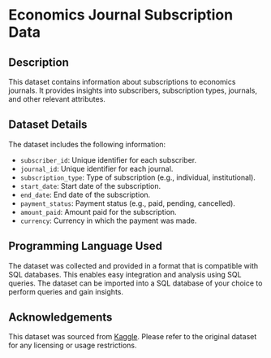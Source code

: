 # Economics Journal Subscription Data

## Description

This dataset contains information about subscriptions to economics journals. It provides insights into subscribers, subscription types, journals, and other relevant attributes.

## Dataset Details

The dataset includes the following information:

- `subscriber_id`: Unique identifier for each subscriber.
- `journal_id`: Unique identifier for each journal.
- `subscription_type`: Type of subscription (e.g., individual, institutional).
- `start_date`: Start date of the subscription.
- `end_date`: End date of the subscription.
- `payment_status`: Payment status (e.g., paid, pending, cancelled).
- `amount_paid`: Amount paid for the subscription.
- `currency`: Currency in which the payment was made.

## Programming Language Used

The dataset was collected and provided in a format that is compatible with SQL databases. This enables easy integration and analysis using SQL queries. The dataset can be imported into a SQL database of your choice to perform queries and gain insights.

## Acknowledgements

This dataset was sourced from [Kaggle](https://www.kaggle.com/datasets/utkarshx27/economics-journal-subscription-data). Please refer to the original dataset for any licensing or usage restrictions.
